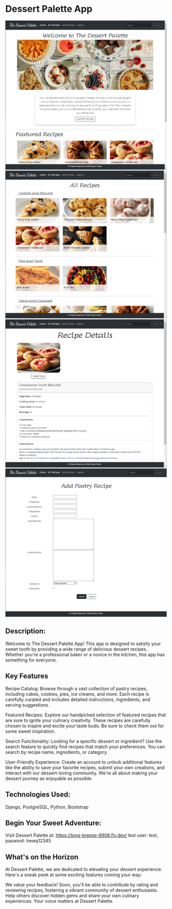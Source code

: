 # Dessert Palette App

![main](<dp main.png>)![index](<dp recipes.png>)![detail](dp-detail.png)![new](dp-new.png)

## Description:
Welcome to The Dessert Palette App! This app is designed to satisfy your sweet tooth by providing a wide range of delicious dessert recipes. Whether you're a professional baker or a novice in the kitchen, this app has something for everyone.

## Key Features
Recipe Catalog: Browse through a vast collection of pastry recipes, including cakes, cookies, pies, ice creams, and more. Each recipe is carefully curated and includes detailed instructions, ingredients, and serving suggestions.

Featured Recipes: Explore our handpicked selection of featured recipes that are sure to ignite your culinary creativity. These recipes are carefully chosen to inspire and excite your taste buds. Be sure to check them out for some sweet inspiration.

Search Functionality: Looking for a specific dessert or ingredient? Use the search feature to quickly find recipes that match your preferences. You can search by recipe name, ingredients, or category.

User-Friendly Experience: Create an account to unlock additional features like the ability to save your favorite recipes, submit your own creations, and interact with our dessert-loving community. We're all about making your dessert journey as enjoyable as possible.


## Technologies Used:
Django, PostgreSQL, Python, Bootstrap

## Begin Your Sweet Adventure:
Visit Dessert Palette at:  https://long-breeze-6908.fly.dev/
test user: test, pasword: trewq12345

## What's on the Horizon
At Dessert Palette, we are dedicated to elevating your dessert experience. Here's a sneak peek at some exciting features coming your way:

We value your feedback! Soon, you'll be able to contribute by rating and reviewing recipes, fostering a vibrant community of dessert enthusiasts. Help others discover hidden gems and share your own culinary experiences. Your voice matters at Dessert Palette.